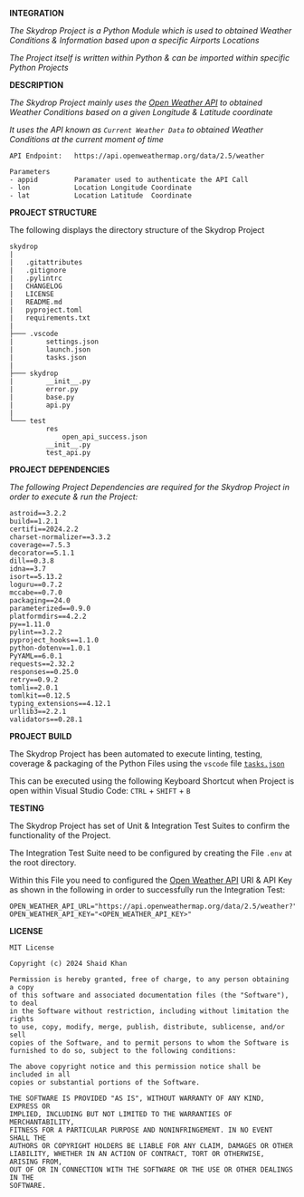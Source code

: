 **INTEGRATION**

_The Skydrop Project is a Python Module which is used to obtained Weather 
Conditions & Information based upon a specific Airports Locations_

_The Project itself is written within Python & can be imported within 
specific Python Projects_

**DESCRIPTION**

_The Skydrop Project mainly uses the [Open Weather API](https://openweathermap.org/api) 
to obtained Weather Conditions based on a given Longitude & Latitude coordinate_

_It uses the API known as `Current Weather Data` to obtained Weather Conditions at 
the current moment of time_

```
API Endpoint:   https://api.openweathermap.org/data/2.5/weather

Parameters 
- appid         Paramater used to authenticate the API Call
- lon           Location Longitude Coordinate
- lat           Location Latitude  Coordinate           
```

**PROJECT STRUCTURE**

The following displays the directory structure of the Skydrop Project

```
skydrop
|
|   .gitattributes
|   .gitignore
|   .pylintrc
|   CHANGELOG
|   LICENSE
|   README.md
|   pyproject.toml
|   requirements.txt
|
├─── .vscode
|        settings.json
|        launch.json
|        tasks.json
|
├─── skydrop
|        __init__.py
|        error.py
|        base.py
|        api.py
|
└─── test
         res
             open_api_success.json
         __init__.py
         test_api.py
```

**PROJECT DEPENDENCIES**

_The following Project Dependencies are required for the Skydrop Project in 
order to execute & run the Project:_

```
astroid==3.2.2
build==1.2.1
certifi==2024.2.2
charset-normalizer==3.3.2
coverage==7.5.3
decorator==5.1.1
dill==0.3.8
idna==3.7
isort==5.13.2
loguru==0.7.2
mccabe==0.7.0
packaging==24.0
parameterized==0.9.0
platformdirs==4.2.2
py==1.11.0
pylint==3.2.2
pyproject_hooks==1.1.0
python-dotenv==1.0.1
PyYAML==6.0.1
requests==2.32.2
responses==0.25.0
retry==0.9.2
tomli==2.0.1
tomlkit==0.12.5
typing_extensions==4.12.1
urllib3==2.2.1
validators==0.28.1
```

**PROJECT BUILD**

The Skydrop Project has been automated to execute linting, testing, coverage &
packaging of the Python Files using the `vscode` file [`tasks.json`](https://code.visualstudio.com/docs/editor/tasks)

This can be executed using the following Keyboard Shortcut when Project is open
within Visual Studio Code: `CTRL` + `SHIFT` + `B`

**TESTING**

The Skydrop Project has set of Unit & Integration Test Suites to confirm the 
functionality of the Project.

The Integration Test Suite need to be configured by creating the File `.env` 
at the root directory.

Within this File you need to configured the [Open Weather API](https://openweathermap.org/api) 
URI & API Key as shown in the following in order to successfully run the 
Integration Test:

```
OPEN_WEATHER_API_URL="https://api.openweathermap.org/data/2.5/weather?"
OPEN_WEATHER_API_KEY="<OPEN_WEATHER_API_KEY>"
```

**LICENSE**

```
MIT License

Copyright (c) 2024 Shaid Khan

Permission is hereby granted, free of charge, to any person obtaining a copy
of this software and associated documentation files (the "Software"), to deal
in the Software without restriction, including without limitation the rights
to use, copy, modify, merge, publish, distribute, sublicense, and/or sell
copies of the Software, and to permit persons to whom the Software is
furnished to do so, subject to the following conditions:

The above copyright notice and this permission notice shall be included in all
copies or substantial portions of the Software.

THE SOFTWARE IS PROVIDED "AS IS", WITHOUT WARRANTY OF ANY KIND, EXPRESS OR
IMPLIED, INCLUDING BUT NOT LIMITED TO THE WARRANTIES OF MERCHANTABILITY,
FITNESS FOR A PARTICULAR PURPOSE AND NONINFRINGEMENT. IN NO EVENT SHALL THE
AUTHORS OR COPYRIGHT HOLDERS BE LIABLE FOR ANY CLAIM, DAMAGES OR OTHER
LIABILITY, WHETHER IN AN ACTION OF CONTRACT, TORT OR OTHERWISE, ARISING FROM,
OUT OF OR IN CONNECTION WITH THE SOFTWARE OR THE USE OR OTHER DEALINGS IN THE
SOFTWARE.
```